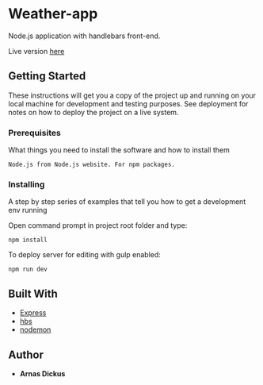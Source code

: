 # Weather-app

Node.js application with handlebars front-end. 

Live version [here](https://arnas-weather-application.herokuapp.com/)

## Getting Started

These instructions will get you a copy of the project up and running on your local machine for development and testing purposes. See deployment for notes on how to deploy the project on a live system.

### Prerequisites

What things you need to install the software and how to install them

```
Node.js from Node.js website. For npm packages.
```

### Installing

A step by step series of examples that tell you how to get a development env running

Open command prompt in project root folder and type:

```
npm install
```
To deploy server for editing with gulp enabled:
```
npm run dev
```


## Built With

* [Express](https://www.npmjs.com/package/express)
* [hbs](https://www.npmjs.com/package/hbs)
* [nodemon](https://www.npmjs.com/package/nodemon)

## Author

* **Arnas Dickus**

